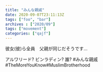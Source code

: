 ```yaml
---
title: "みんな親戚"
date: 2020-09-07T23:11:13Z
tags: ["foo", "bar"]
archives : ["2020/09"]
tags: ["movement"]
categories: ["qajf"]
---
```

彼女(彼)ら全員　父親が同じだそうです...

アルワリード? ビンラディン? 誰? #みんな親戚#TheMoreYouKnow#MuslimBrotherhood




<!--more-->
